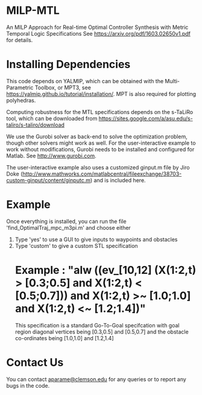 # MILP-MTL
An MILP Approach for Real-time Optimal Controller Synthesis with Metric Temporal Logic Specifications
See https://arxiv.org/pdf/1603.02650v1.pdf for details.

# Installing Dependencies

This code depends on YALMIP, which can be obtained with the Multi-Parametric Toolbox, or MPT3, 
see https://yalmip.github.io/tutorial/installation/. MPT is also required for plotting polyhedras.

Computing robustness for the MTL specifications depends on the s-TaLiRo tool, which can be downloaded from
https://sites.google.com/a/asu.edu/s-taliro/s-taliro/download

We use the Gurobi solver as back-end to solve the optimization problem, though other solvers might work as well. 
For the user-interactive example to work without modifications, Gurobi needs to be installed and configured for Matlab. 
See http://www.gurobi.com.

The user-interactive example also uses a customized ginput.m file by Jiro Doke (http://www.mathworks.com/matlabcentral/fileexchange/38703-custom-ginput/content/ginputc.m) and is included here.

# Example

Once everything is installed, you can run the file 'find_OptimalTraj_mpc_m3pi.m' and choose either 

1) Type 'yes' to use a GUI to give inputs to waypoints and obstacles
2) Type 'custom' to give a custom STL specification
    # Example : "alw ((ev_[10,12] (X(1:2,t) > [0.3;0.5] and X(1:2,t) < [0.5;0.7])) and X(1:2,t) >~ [1.0;1.0] and X(1:2,t) <~ [1.2;1.4])" 
    This specification is a standard Go-To-Goal specifcation with goal region diagonal vertices being [0.3,0.5] and [0.5,0.7] and the obstacle co-ordinates being [1.0,1.0] and [1.2,1.4]


# Contact Us

You can contact aparame@clemson.edu for any queries or to report any bugs in the code.
